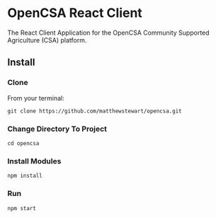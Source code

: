 # OpenCSA React Client
The React Client Application for the OpenCSA Community Supported Agriculture (CSA) platform.

## Install

### Clone
From your terminal:
```
git clone https://github.com/matthewstewart/opencsa.git
```

### Change Directory To Project
```
cd opencsa
```

### Install Modules
```
npm install
```

### Run 
```
npm start
```

